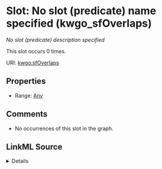 

# Slot: No slot (predicate) name specified (kwgo_sfOverlaps)


_No slot (predicate) description specified_






This slot occurs 0 times.


URI: [kwgo:sfOverlaps](http://stko-kwg.geog.ucsb.edu/lod/ontology/sfOverlaps)



<!-- no inheritance hierarchy -->








## Properties

* Range: [Any](../classes/Any.md)





## Comments

* No occurrences of this slot in the graph.



## LinkML Source

<details>

```yaml
name: kwgo_sfOverlaps
annotations:
  count:
    tag: count
    value: 0
description: No slot (predicate) description specified
title: No slot (predicate) name specified
comments:
- No occurrences of this slot in the graph.
from_schema: fio-kg
rank: 1000
slot_uri: kwgo:sfOverlaps
alias: kwgo_sfOverlaps
range: Any

```
</details>